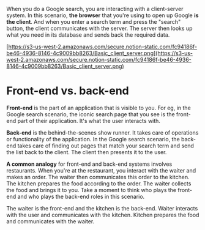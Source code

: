 When you do a Google search, you are interacting with a client-server system. In this scenario, **the browser** that you're using to open up Google **is the client**. And when you enter a search term and press the "search" button, the client communicates with the server. The server then looks up what you need in its database and sends back the required data.

[https://s3-us-west-2.amazonaws.com/secure.notion-static.com/fc94186f-be46-4936-8146-4c9009bb8263/Basic_client_server.png](https://s3-us-west-2.amazonaws.com/secure.notion-static.com/fc94186f-be46-4936-8146-4c9009bb8263/Basic_client_server.png)

# Front-end vs. back-end

**Front-end** is the part of an application that is visible to you. For eg, in the Google search scenario, the iconic search page that you see is the front-end part of their application. It's what the user interacts with.

**Back-end** is the behind-the-scenes show runner. It takes care of operations or functionality of the application. In the Google search scenario, the back-end takes care of finding out pages that match your search term and send the list back to the client. The client then presents it to the user.

**A common analogy** for front-end and back-end systems involves restaurants. When you're at the restaurant, you interact with the waiter and makes an order. The waiter then communicates this order to the kitchen. The kitchen prepares the food according to the order. The waiter collects the food and brings it to you. Take a moment to think who plays the front-end and who plays the back-end roles in this scenario.

The waiter is the front-end and the kitchen is the back-end. Waiter interacts with the user and communicates with the kitchen. Kitchen prepares the food and communicates with the waiter.